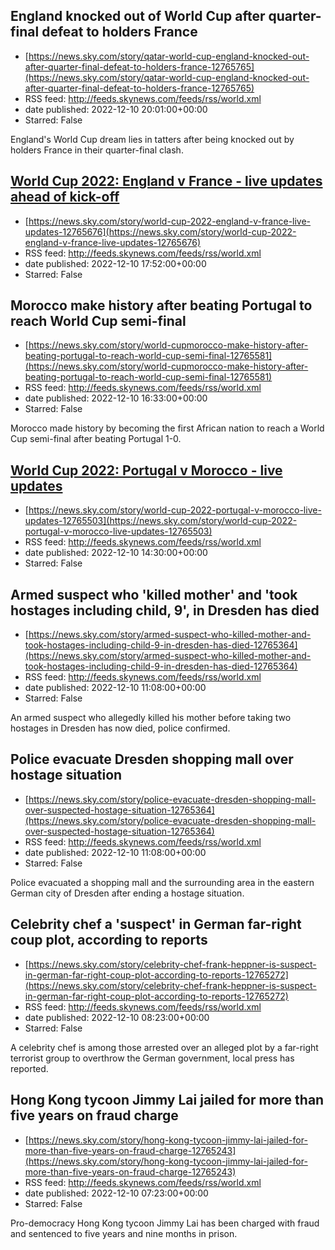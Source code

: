 ## England knocked out of World Cup after quarter-final defeat to holders France
 - [https://news.sky.com/story/qatar-world-cup-england-knocked-out-after-quarter-final-defeat-to-holders-france-12765765](https://news.sky.com/story/qatar-world-cup-england-knocked-out-after-quarter-final-defeat-to-holders-france-12765765)
 - RSS feed: http://feeds.skynews.com/feeds/rss/world.xml
 - date published: 2022-12-10 20:01:00+00:00
 - Starred: False

England's World Cup dream lies in tatters after being knocked out by holders France in their quarter-final clash.

## <a href="https://www.skysports.com/football/england-vs-france/live/463023" target="_blank">World Cup 2022: England v France - live updates ahead of kick-off</a>
 - [https://news.sky.com/story/world-cup-2022-england-v-france-live-updates-12765676](https://news.sky.com/story/world-cup-2022-england-v-france-live-updates-12765676)
 - RSS feed: http://feeds.skynews.com/feeds/rss/world.xml
 - date published: 2022-12-10 17:52:00+00:00
 - Starred: False



## Morocco make history after beating Portugal to reach World Cup semi-final
 - [https://news.sky.com/story/world-cupmorocco-make-history-after-beating-portugal-to-reach-world-cup-semi-final-12765581](https://news.sky.com/story/world-cupmorocco-make-history-after-beating-portugal-to-reach-world-cup-semi-final-12765581)
 - RSS feed: http://feeds.skynews.com/feeds/rss/world.xml
 - date published: 2022-12-10 16:33:00+00:00
 - Starred: False

Morocco made history by becoming the first African nation to reach a World Cup semi-final&#160;after beating Portugal 1-0.

## <a href="https://www.skysports.com/football/morocco-vs-portugal/live/463024" target="_blank">World Cup 2022: Portugal v Morocco - live updates</a>
 - [https://news.sky.com/story/world-cup-2022-portugal-v-morocco-live-updates-12765503](https://news.sky.com/story/world-cup-2022-portugal-v-morocco-live-updates-12765503)
 - RSS feed: http://feeds.skynews.com/feeds/rss/world.xml
 - date published: 2022-12-10 14:30:00+00:00
 - Starred: False



## Armed suspect who 'killed mother' and 'took hostages including child, 9', in Dresden has died
 - [https://news.sky.com/story/armed-suspect-who-killed-mother-and-took-hostages-including-child-9-in-dresden-has-died-12765364](https://news.sky.com/story/armed-suspect-who-killed-mother-and-took-hostages-including-child-9-in-dresden-has-died-12765364)
 - RSS feed: http://feeds.skynews.com/feeds/rss/world.xml
 - date published: 2022-12-10 11:08:00+00:00
 - Starred: False

An armed suspect who allegedly killed his mother before taking two hostages in Dresden has now died, police confirmed.

## Police evacuate Dresden shopping mall over hostage situation
 - [https://news.sky.com/story/police-evacuate-dresden-shopping-mall-over-suspected-hostage-situation-12765364](https://news.sky.com/story/police-evacuate-dresden-shopping-mall-over-suspected-hostage-situation-12765364)
 - RSS feed: http://feeds.skynews.com/feeds/rss/world.xml
 - date published: 2022-12-10 11:08:00+00:00
 - Starred: False

Police evacuated a shopping mall and the surrounding area in the eastern German city of Dresden after ending a hostage situation.

## Celebrity chef a 'suspect' in German far-right coup plot, according to reports
 - [https://news.sky.com/story/celebrity-chef-frank-heppner-is-suspect-in-german-far-right-coup-plot-according-to-reports-12765272](https://news.sky.com/story/celebrity-chef-frank-heppner-is-suspect-in-german-far-right-coup-plot-according-to-reports-12765272)
 - RSS feed: http://feeds.skynews.com/feeds/rss/world.xml
 - date published: 2022-12-10 08:23:00+00:00
 - Starred: False

A celebrity chef is among those arrested over an alleged plot by a far-right terrorist group to overthrow the German government, local press has reported.

## Hong Kong tycoon Jimmy Lai jailed for more than five years on fraud charge
 - [https://news.sky.com/story/hong-kong-tycoon-jimmy-lai-jailed-for-more-than-five-years-on-fraud-charge-12765243](https://news.sky.com/story/hong-kong-tycoon-jimmy-lai-jailed-for-more-than-five-years-on-fraud-charge-12765243)
 - RSS feed: http://feeds.skynews.com/feeds/rss/world.xml
 - date published: 2022-12-10 07:23:00+00:00
 - Starred: False

Pro-democracy Hong Kong tycoon Jimmy Lai has been charged with fraud and sentenced to five years and nine months in prison.

